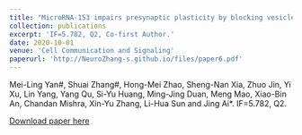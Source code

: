 ```yaml
---
title: "MicroRNA-153 impairs presynaptic plasticity by blocking vesicle release following chronic brain hypoperfusion."
collection: publications
excerpt: 'IF=5.782, Q2, Co-first Author.'
date: 2020-10-01
venue: 'Cell Communication and Signaling'
paperurl: 'http://NeuroZhang-s.github.io/files/paper6.pdf'
---
```

Mei-Ling Yan#, Shuai Zhang#, Hong-Mei Zhao, Sheng-Nan Xia, Zhuo Jin, Yi Xu, Lin Yang, Yang Qu, Si-Yu Huang, Ming-Jing Duan, Meng Mao, Xiao-Bin An, Chandan Mishra, Xin-Yu Zhang, Li-Hua Sun and Jing Ai*. IF=5.782, Q2.

[Download paper here](http://NeuroZhang-s.github.io/files/paper6.pdf)